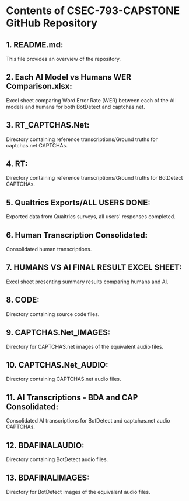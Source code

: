# Contents of CSEC-793-CAPSTONE GitHub Repository

## 1. README.md: 
This file provides an overview of the repository.

## 2. Each AI Model vs Humans WER Comparison.xlsx: 
Excel sheet comparing Word Error Rate (WER) between each of the AI models and humans for both BotDetect and captchas.net.

## 3. RT_CAPTCHAS.Net: 
Directory containing reference transcriptions/Ground truths for captchas.net CAPTCHAs.

## 4. RT:
Directory containing reference transcriptions/Ground truths for BotDetect CAPTCHAs.

## 5. Qualtrics Exports/ALL USERS DONE:
Exported data from Qualtrics surveys, all users' responses completed.

## 6. Human Transcription Consolidated: 
Consolidated human transcriptions.

## 7. HUMANS VS AI FINAL RESULT EXCEL SHEET:
Excel sheet presenting summary results comparing humans and AI.

## 8. CODE: 
Directory containing source code files.

## 9. CAPTCHAS.Net_IMAGES:
Directory for CAPTCHAS.net images of the equivalent audio files.

## 10. CAPTCHAS.Net_AUDIO: 
Directory containing CAPTCHAS.net audio files.

## 11. AI Transcriptions - BDA and CAP Consolidated:
Consolidated AI transcriptions for BotDetect and captchas.net audio CAPTCHAs.

## 12. BDAFINALAUDIO:
Directory containing BotDetect audio files.

## 13. BDAFINALIMAGES: 
Directory for BotDetect images of the equivalent audio files.
